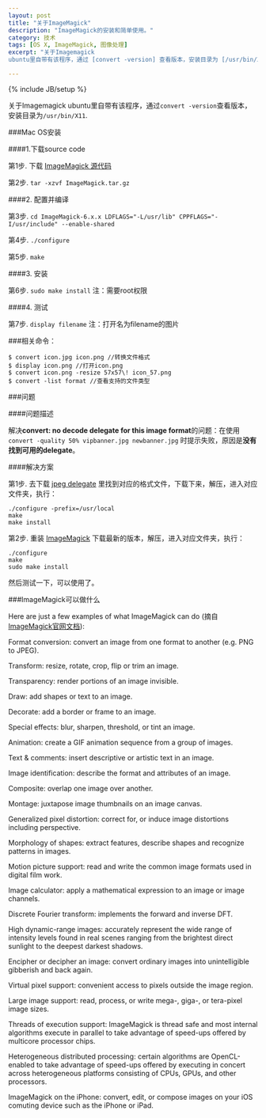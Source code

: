 ```yaml
---
layout: post
title: "关于ImageMagick"
description: "ImageMagick的安装和简单使用。"
category: 技术
tags: [OS X, ImageMagick, 图像处理]
excerpt: "关于Imagemagick
ubuntu里自带有该程序，通过 [convert -version] 查看版本，安装目录为 [/usr/bin/X11] ."

---
```

{% include JB/setup %}

关于Imagemagick
ubuntu里自带有该程序，通过`convert -version`查看版本，安装目录为`/usr/bin/X11`.

###Mac OS安装

####1.下载source code

第1步. 下载 [ImageMagick 源代码](http://www.imagemagick.com.cn/download.html)

第2步. `tar -xzvf ImageMagick.tar.gz`

####2. 配置并编译

第3步. `cd ImageMagick-6.x.x LDFLAGS="-L/usr/lib" CPPFLAGS="-I/usr/include" --enable-shared`

第4步. `./configure`

第5步. `make`

####3. 安装

第6步. `sudo make install`   注：需要root权限

####4. 测试

第7步. `display filename`  注：打开名为filename的图片

###相关命令：

	$ convert icon.jpg icon.png //转换文件格式
	$ display icon.png //打开icon.png
	$ convert icon.png -resize 57x57\! icon_57.png
	$ convert -list format //查看支持的文件类型

###问题

####问题描述

解决**convert: no decode delegate for this image format**的问题：在使用 `convert -quality 50% vipbanner.jpg newbanner.jpg` 时提示失败，原因是**没有找到可用的delegate**。

####解决方案

第1步. 去下载 [jpeg delegate](http://www.imagemagick.org/download/delegates/)
 里找到对应的格式文件，下载下来，解压，进入对应文件夹，执行：

	./configure -prefix=/usr/local
	make
	make install

第2步. 重装 [ImageMagick](http://www.imagemagick.org/download/) 下载最新的版本，解压，进入对应文件夹，执行：

	./configure
	make
	sudo make install 

然后测试一下，可以使用了。

###ImageMagick可以做什么

Here are just a few examples of what ImageMagick can do (摘自[ImageMagick官网文档](http://www.imagemagick.org/script/index.php)):

Format conversion: convert an image from one format to another (e.g. PNG to JPEG).

Transform: resize, rotate, crop, flip or trim an image.

Transparency: render portions of an image invisible.

Draw: add shapes or text to an image.

Decorate: add a border or frame to an image.

Special effects: blur, sharpen, threshold, or tint an image.

Animation: create a GIF animation sequence from a group of images.

Text & comments: insert descriptive or artistic text in an image.

Image identification: describe the format and attributes of an image.

Composite: overlap one image over another.

Montage: juxtapose image thumbnails on an image canvas.

Generalized pixel distortion: correct for, or induce image distortions including perspective.

Morphology of shapes: extract features, describe shapes and recognize patterns in images.

Motion picture support: read and write the common image formats used in digital film work.

Image calculator: apply a mathematical expression to an image or image channels.

Discrete Fourier transform: implements the forward and inverse DFT.

High dynamic-range images: accurately represent the wide range of intensity levels found in real scenes ranging from the brightest direct sunlight to the deepest darkest shadows.

Encipher or decipher an image: convert ordinary images into unintelligible gibberish and back again.

Virtual pixel support: convenient access to pixels outside the image region.

Large image support: read, process, or write mega-, giga-, or tera-pixel image sizes.

Threads of execution support: ImageMagick is thread safe and most internal algorithms execute in parallel to take advantage of speed-ups offered by multicore processor chips.

Heterogeneous distributed processing: certain algorithms are OpenCL-enabled to take advantage of speed-ups offered by executing in concert across heterogeneous platforms consisting of CPUs, GPUs, and other processors.

ImageMagick on the iPhone: convert, edit, or compose images on your iOS comuting device such as the iPhone or iPad.